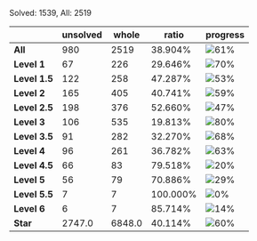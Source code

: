 Solved: 1539, All: 2519

| |unsolved|whole|ratio|progress|
|----|----|----|----|----|
|**All**| 980 | 2519 | 38.904%| ![61%](https://progress-bar.dev/61?title=All) |
|**Level 1**| 67 | 226 | 29.646%| ![70%](https://progress-bar.dev/70?title=Level+1++)|
|**Level 1.5**| 122 | 258 | 47.287%| ![53%](https://progress-bar.dev/53?title=Level+1.5)|
|**Level 2**| 165 | 405 | 40.741%| ![59%](https://progress-bar.dev/59?title=Level+2++)|
|**Level 2.5**| 198 | 376 | 52.660%| ![47%](https://progress-bar.dev/47?title=Level+2.5)|
|**Level 3**| 106 | 535 | 19.813%| ![80%](https://progress-bar.dev/80?title=Level+3++)|
|**Level 3.5**| 91 | 282 | 32.270%| ![68%](https://progress-bar.dev/68?title=Level+3.5)|
|**Level 4**| 96 | 261 | 36.782%| ![63%](https://progress-bar.dev/63?title=Level+4++)|
|**Level 4.5**| 66 | 83 | 79.518%| ![20%](https://progress-bar.dev/20?title=Level+4.5)|
|**Level 5**| 56 | 79 | 70.886%| ![29%](https://progress-bar.dev/29?title=Level+5++)|
|**Level 5.5**| 7 | 7 | 100.000%| ![0%](https://progress-bar.dev/0?title=Level+5.5)|
|**Level 6**| 6 | 7 | 85.714%| ![14%](https://progress-bar.dev/14?title=Level+6++)|
|**Star**|2747.0 | 6848.0 |40.114%| ![60%](https://progress-bar.dev/60?title=Star) |
